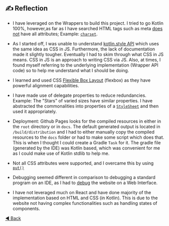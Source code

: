 ## ✍️ Reflection

- I have leveraged on the Wrappers to build this project. I tried to go Kotlin 100%, however,as far as I have searched HTML tags such as meta [does not](https://github.com/JetBrains/kotlin-wrappers/blob/4c757b59f94e92146e9686f6a0444fe28c1b1a93/kotlin-react-dom/src/main/kotlin/react/dom/ReactDOMTags.kt#L171) have all attributes; Example: [`charset`](https://www.w3schools.com/tags/att_meta_charset.asp). 

- As I started off, I was unable to understand [kotlin.style API](https://github.com/JetBrains/kotlin-wrappers/tree/master/kotlin-styled) which uses the same idea as CSS in JS. Furthermore, the lack of documentation made it slightly tougher. Eventually I had to skim through what CSS in JS means. CSS in JS is an approach to writing CSS via JS. Also, at times, I found myself referring to the underlying implementation (Wrapper API code) so to help me understand what I should be doing. 

- I learned and used CSS [Flexible Box Layout](https://developer.mozilla.org/en-US/docs/Web/CSS/CSS_Flexible_Box_Layout/Basic_Concepts_of_Flexbox) (flexbox) as they have powerful alignment capabilities.

- I have made use of delegate properties to reduce redundancies. Example: The "Stars" of varied sizes have similar properties. I have abstracted the commonalities into properties of a [`StyleSheet`](https://github.com/JetBrains/kotlin-wrappers/blob/1550ab7e35e6d16afa3f76ebf67c911357486ce7/kotlin-styled/src/main/kotlin/styled/StyleSheet.kt) and then used it appropriately.


- Deployment: Github Pages looks for the compiled resources in either in the `root` directory or in `docs`. The default generated output is located in `/build/distribution` and I had to either manually copy the compiled resources to the `docs` folder or had to make some script which does that. This is when I thought I could create a Gradle `Task` for it. The gradle file (generated by the IDE) was Kotlin based, which was convenient for me as I could make use of Kotlin stdlib to help me.

- Not all CSS attributes were supported, and I overcame this by using [`put()`](https://github.com/JetBrains/kotlin-wrappers/tree/master/kotlin-styled#css-properties)

- Debugging seemed different in comparison to debugging a standard program  on an IDE, as I had to [debug](https://kotlinlang.org/docs/tutorials/javascript/debugging-kotlin-in-browser.html) the website on a Web Interface.

- I have not leveraged much on React and have done majority of the implementation based on HTML and CSS (in Kotlin). This is due to the website not having complex functionalities such as handling states of components.

[:arrow_backward: Back](https://github.com/Kalaiz/kalaiz.github.io#%EF%B8%8F-reflection)
